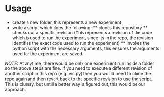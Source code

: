 # Usage
* create a new folder, this represents a new experiment
* write a script which does the following:
** clones this repository
** checks out a specific revision (This represents a revision of the code which is used to run the experiment, since its in the repo, the revision identifies the exact code used to run the experiment)
** invokes the python script with the necessary arguments, this ensures the arguments used for the experiment are saved.

_NOTE:_ At anytime, there would be only one experiment run inside a folder so the above steps are fine. If you need to execute a different revision of another script in this repo (e.g. vis.py) then
you would need to clone the repo again and then revert back to the specific revision to use the script. This is clumsy, but untill a better way is figured out, this would be our approach.